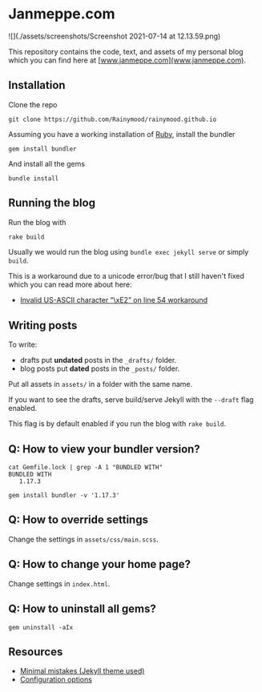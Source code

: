 # Janmeppe.com

![](./assets/screenshots/Screenshot 2021-07-14 at 12.13.59.png)

This repository contains the code, text, and assets of my personal blog which
you can find here at [www.janmeppe.com](www.janmeppe.com). 

## Installation

Clone the repo

```
git clone https://github.com/Rainymood/rainymood.github.io
```

Assuming you have a working installation of [Ruby](https://www.ruby-lang.org/en/downloads/), install the bundler

```
gem install bundler
```

And install all the gems

```
bundle install
```

## Running the blog

Run the blog with

```ruby
rake build
```

Usually we would run the blog using `bundle exec jekyll serve` or simply `build`.

This is a workaround due to a unicode error/bug that I still haven't fixed which you can read more about here:

* [Invalid US-ASCII character “\xE2” on line 54 workaround](https://www.janmeppe.com/blog/invalid-US-ASCII-character/)

## Writing posts

To write: 

* drafts put **undated** posts in the `_drafts/` folder.
* blog posts put **dated** posts in the `_posts/` folder. 

Put all assets in `assets/` in a folder with the same name. 

If you want to see the drafts, serve build/serve Jekyll with the `--draft` flag enabled. 

This flag is by default enabled if you run the blog with `rake build`. 

## Q: How to view your bundler version?

```
cat Gemfile.lock | grep -A 1 "BUNDLED WITH"
BUNDLED WITH
   1.17.3

gem install bundler -v '1.17.3'
```

## Q: How to override settings

Change the settings in `assets/css/main.scss`.

## Q: How to change your home page?

Change settings in `index.html`.

## Q: How to uninstall all gems?

```
gem uninstall -aIx
```

## Resources

* [Minimal mistakes (Jekyll theme used)](https://mmistakes.github.io/minimal-mistakes/)
* [Configuration options](https://mmistakes.github.io/minimal-mistakes/docs/configuration/)
